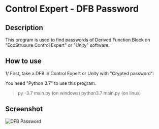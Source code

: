 # Control Expert - DFB Password

## Description
This program is used to find passwords of Derived Function Block on "EcoStruxure Control Expert" or "Unity" software.

## How to use
1/ First, take a DFB in Control Expert or Unity with "Crypted password":






You need "Python 3.7" to use this program.  

>py -3.7 main.py (on windows)
>python3.7 main.py (on linux)

## Screenshot
![DFB Password](https://raw.githubusercontent.com/Bernardo59/ControlExpertDFBPassword_Window/master/assets/EcoStruxureDFBPassword.PNG)
